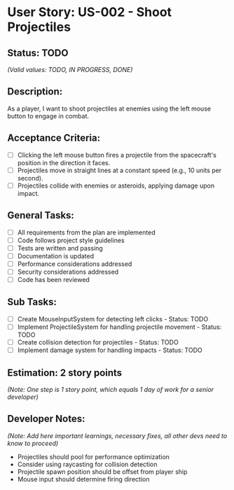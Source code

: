 # User Story: US-002 - Shoot Projectiles

## Status: TODO  
*(Valid values: TODO, IN PROGRESS, DONE)*

## Description:

As a player, I want to shoot projectiles at enemies using the left mouse button to engage in combat.

## Acceptance Criteria:

- [ ] Clicking the left mouse button fires a projectile from the spacecraft's position in the direction it faces.
- [ ] Projectiles move in straight lines at a constant speed (e.g., 10 units per second).
- [ ] Projectiles collide with enemies or asteroids, applying damage upon impact.

## General Tasks:

- [ ] All requirements from the plan are implemented
- [ ] Code follows project style guidelines
- [ ] Tests are written and passing
- [ ] Documentation is updated
- [ ] Performance considerations addressed
- [ ] Security considerations addressed
- [ ] Code has been reviewed

## Sub Tasks:

- [ ] Create MouseInputSystem for detecting left clicks - Status: TODO
- [ ] Implement ProjectileSystem for handling projectile movement - Status: TODO
- [ ] Create collision detection for projectiles - Status: TODO
- [ ] Implement damage system for handling impacts - Status: TODO

## Estimation: 2 story points  
*(Note: One step is 1 story point, which equals 1 day of work for a senior developer)*

## Developer Notes:
*(Note: Add here important learnings, necessary fixes, all other devs need to know to proceed)*

- Projectiles should pool for performance optimization
- Consider using raycasting for collision detection
- Projectile spawn position should be offset from player ship
- Mouse input should determine firing direction 